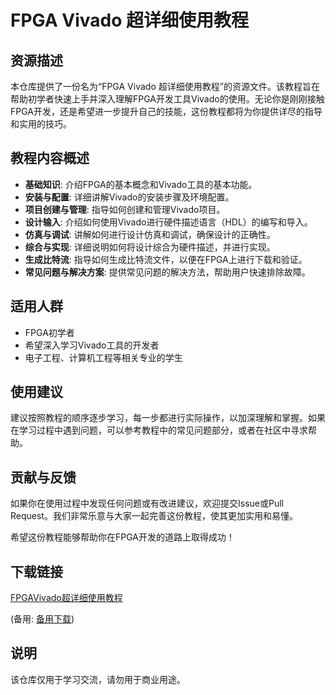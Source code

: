 # FPGA Vivado 超详细使用教程

## 资源描述

本仓库提供了一份名为“FPGA Vivado 超详细使用教程”的资源文件。该教程旨在帮助初学者快速上手并深入理解FPGA开发工具Vivado的使用。无论你是刚刚接触FPGA开发，还是希望进一步提升自己的技能，这份教程都将为你提供详尽的指导和实用的技巧。

## 教程内容概述

- **基础知识**: 介绍FPGA的基本概念和Vivado工具的基本功能。
- **安装与配置**: 详细讲解Vivado的安装步骤及环境配置。
- **项目创建与管理**: 指导如何创建和管理Vivado项目。
- **设计输入**: 介绍如何使用Vivado进行硬件描述语言（HDL）的编写和导入。
- **仿真与调试**: 讲解如何进行设计仿真和调试，确保设计的正确性。
- **综合与实现**: 详细说明如何将设计综合为硬件描述，并进行实现。
- **生成比特流**: 指导如何生成比特流文件，以便在FPGA上进行下载和验证。
- **常见问题与解决方案**: 提供常见问题的解决方法，帮助用户快速排除故障。

## 适用人群

- FPGA初学者
- 希望深入学习Vivado工具的开发者
- 电子工程、计算机工程等相关专业的学生

## 使用建议

建议按照教程的顺序逐步学习，每一步都进行实际操作，以加深理解和掌握。如果在学习过程中遇到问题，可以参考教程中的常见问题部分，或者在社区中寻求帮助。

## 贡献与反馈

如果你在使用过程中发现任何问题或有改进建议，欢迎提交Issue或Pull Request。我们非常乐意与大家一起完善这份教程，使其更加实用和易懂。

希望这份教程能够帮助你在FPGA开发的道路上取得成功！

## 下载链接
[FPGAVivado超详细使用教程](https://pan.quark.cn/s/3c07db3c1916) 

(备用: [备用下载](https://pan.baidu.com/s/1Bw0wFxntXvvXt5OLDDHwyg?pwd=1234))

## 说明

该仓库仅用于学习交流，请勿用于商业用途。
